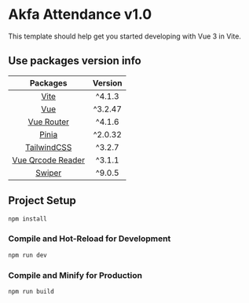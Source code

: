 # Akfa Attendance v1.0

This template should help get you started developing with Vue 3 in Vite.

## Use packages version info

|                                          Packages                                          | Version |
|:------------------------------------------------------------------------------------------:|:-------:|
|                                [Vite](https://vitejs.dev/)                                 | ^4.1.3  |
|                                 [Vue](https://vuejs.org/)                                  | ^3.2.47 |
|                          [Vue Router](https://router.vuejs.org/)                           | ^4.1.6  |
|                             [Pinia](https://pinia.vuejs.org/)                              | ^2.0.32 |
|                          [TailwindCSS](https://tailwindcss.com/)                           | ^3.2.7  |
|              [Vue Qrcode Reader](https://gruhn.github.io/vue-qrcode-reader/)               | ^3.1.1  |
|                             [Swiper](https://swiperjs.com/vue)                             | ^9.0.5  |

## Project Setup

```sh
npm install
```

### Compile and Hot-Reload for Development

```sh
npm run dev
```

### Compile and Minify for Production

```sh
npm run build
```
